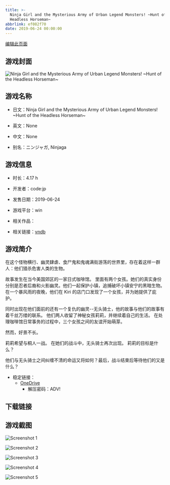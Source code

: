 ```yaml
---
title: >-
  Ninja Girl and the Mysterious Army of Urban Legend Monsters! ~Hunt of the
  Headless Horseman~
abbrlink: ef082f70
date: 2019-06-24 00:00:00
---
```

[编辑此页面](https://github.com/ACG-3/ADV3-source/blob/main/source/_posts/games/Ninja%20Girl%20and%20the%20Mysterious%20Army%20of%20Urban%20Legend%20Monsters%21%20~Hunt%20of%20the%20Headless%20Horseman~.md)

## 游戏封面

![Ninja Girl and the Mysterious Army of Urban Legend Monsters! ~Hunt of the Headless Horseman~](https://pan.timero.xyz/d/onedrive/img_lib_001/Ninja%20Girl%20and%20the%20Mysterious%20Army%20of%20Urban%20Legend%20Monsters%21%20~Hunt%20of%20the%20Headless%20Horseman~_cover.avif)


## 游戏名称

- 日文：Ninja Girl and the Mysterious Army of Urban Legend Monsters! ~Hunt of the Headless Horseman~
- 英文：None
- 中文：None

- 别名：ニンジャガ, Ninjaga


## 游戏信息

- 时长：4.17 h
- 开发者：code:jp
- 发售日期：2019-06-24
- 游戏平台：win
- 相关作品：

- 相关链接：[vndb](https://vndb.org/v21435)


## 游戏简介

在这个怪物横行、幽灵肆虐、食尸鬼和鬼魂满街游荡的世界里，存在着这样一群人：他们猎杀危害人类的生物。

故事发生在当今美国郊区的一家日式咖啡馆。
里面有两个女孩。她们的真实身份分别是忍者后裔和火影幽灵。他们一起保护小镇，追捕破坏小镇安宁的黑暗生物。在一个暴风雨的夜晚，他们在 Kiri 的店门口发现了一个女孩，并为她提供了庇护。

同时出现在他们面前的还有一个复仇的幽灵--无头骑士，他的故事与他们的故事有着千丝万缕的联系。
他们两人收留了神秘女孩莉莉，并继续着自己的生活。
在处理咖啡馆日常事务的过程中，三个女孩之间的友谊开始萌芽。

然而，好景不长。

莉莉希望与桐人一战。
在她们的战斗中，无头骑士再次出现。
莉莉的目标是什么？

他们与无头骑士之间纠缠不清的命运又将如何？最后，战斗结束后等待他们的又是什么？



- 稳定链接：
    - [OneDrive](https://pan.timero.xyz/onedrive/adv_lib_001/Ninja%20Girl%20and%20the%20Mysterious%20Army%20of%20Urban%20Legend%20Monsters%21%20~Hunt%20of%20the%20Headless%20Horseman~)
        - 解压密码：ADV!
## 下载链接





## 游戏截图


![Screenshot 1](https://pan.timero.xyz/d/onedrive/img_lib_001/Ninja%20Girl%20and%20the%20Mysterious%20Army%20of%20Urban%20Legend%20Monsters%21%20~Hunt%20of%20the%20Headless%20Horseman~_Screenshot_1.avif)

![Screenshot 2](https://pan.timero.xyz/d/onedrive/img_lib_001/Ninja%20Girl%20and%20the%20Mysterious%20Army%20of%20Urban%20Legend%20Monsters%21%20~Hunt%20of%20the%20Headless%20Horseman~_Screenshot_2.avif)

![Screenshot 3](https://pan.timero.xyz/d/onedrive/img_lib_001/Ninja%20Girl%20and%20the%20Mysterious%20Army%20of%20Urban%20Legend%20Monsters%21%20~Hunt%20of%20the%20Headless%20Horseman~_Screenshot_3.avif)

![Screenshot 4](https://pan.timero.xyz/d/onedrive/img_lib_001/Ninja%20Girl%20and%20the%20Mysterious%20Army%20of%20Urban%20Legend%20Monsters%21%20~Hunt%20of%20the%20Headless%20Horseman~_Screenshot_4.avif)

![Screenshot 5](https://pan.timero.xyz/d/onedrive/img_lib_001/Ninja%20Girl%20and%20the%20Mysterious%20Army%20of%20Urban%20Legend%20Monsters%21%20~Hunt%20of%20the%20Headless%20Horseman~_Screenshot_5.avif)

